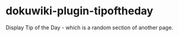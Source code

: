 dokuwiki-plugin-tipoftheday
===========================

 Display Tip of the Day - which is a random section of another page.
